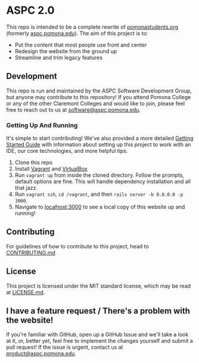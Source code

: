 # ASPC 2.0
This repo is intended to be a complete rewrite of [pomonastudents.org](https://pomonastudents.org) (formerly [aspc.pomona.edu](http://aspc.pomona.edu)). The aim of this project is to:
 - Put the content that most people use front and center
 - Redesign the website from the ground up
 - Streamline and trim legacy features

## Development
This repo is run and maintained by the ASPC Software Development Group, but anyone may contribute to this repository!
If you attend Pomona College or any of the other Claremont Colleges and would like to join, please feel free to reach out to us at software@aspc.pomona.edu.

### Getting Up And Running
It's simple to start contributing! We've also provided a more detailed [Getting Started Guide](docs/getting-started.md)
with information about setting up this project to work with an IDE, our core technologies, and more helpful tips.

 1. Clone this repo
 2. Install [Vagrant](https://www.vagrantup.com/downloads.html) and [VirtualBox](https://www.virtualbox.org/wiki/Downloads)
 3. Run `vagrant up` from inside the cloned directory. Follow the prompts, default options are fine. This will handle dependency installation and all that jazz.
 4. Run `vagrant ssh`, `cd /vagrant`, and then `rails server -b 0.0.0.0 -p 3000`.
 5. Navigate to [localhost:3000](http://localhost:3000) to see a local copy of this website up and running!

## Contributing
For guidelines of how to contribute to this project, head to [CONTRIBUTING.md](CONTRIBUTING.md)

## License

This project is licensed under the MIT standard license, which may be read at [LICENSE.md](LICENSE.md).

## I have a feature request / There's a problem with the website!

If you're familiar with GitHub, open up a GitHub Issue and we'll take a look at it, or, better yet, feel free to implement the changes
yourself and submit a pull request! If the issue is urgent, contact us at product@aspc.pomona.edu.